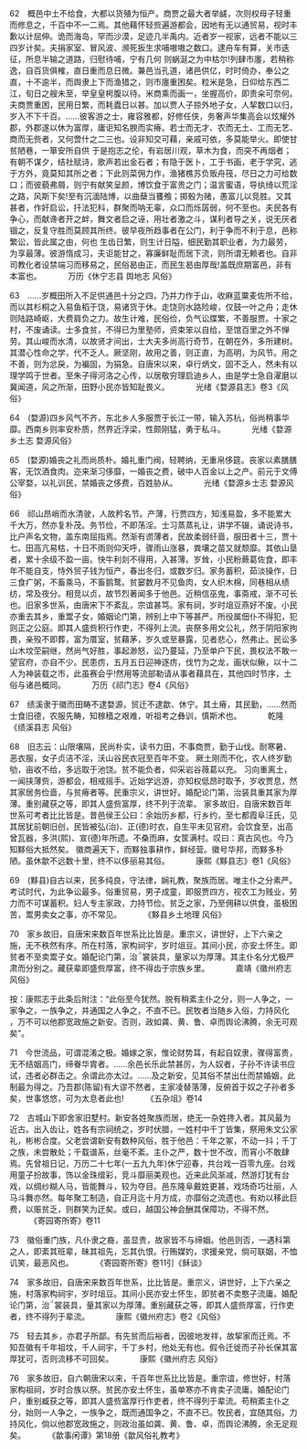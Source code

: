 <!-- { "loadSidebar": true } -->
62　概邑中土不给食，大都以货殖为恒产。商贾之最大者举鹾，次则权母子轻重而修息之，千百中不一二焉。其他藉怀轻赀遍游都会，因地有无以通贸易，视时丰歉以计屈伸。诡而海岛，罕而沙漠，足迹几半禹内。近者岁一视家，远者不能以三四岁计矣。夫捐家室、冒风波、濒死扳生求哺嗷嗷之数口。逮舟车有算，关市迭征，所息半输之道路，归慰待哺，宁有几何 则蜗涎之为中枯尔!列肆市廛，若稍称逸，自百货俱榷，直日重而息日微。兼邑当孔道，诸邑供亿，时时倚办，奉公之直，十不逾半，而舆隶上下而渔猎之，则市廛重困矣。粒米是急，日仰给东西二江，旬日之艘未至，举皇皇枵腹以待。米商乘而画一，坐握高价，即贵籴可奈何。夫商贾重困，民用日繁，而耗蠹日以甚。加以贾人子掠外地子女，人挈数口以归，岁入不下千百。……彼客游之士，雍容雅都，好修任侠，务奢声华集高会以炫耀外郡，外郡遂以休为富厚，庸讵知名腴而实瘠。若士而无才、农而无土、工而无艺、商而无赀者，又何啻什之二三也。设非知交可藉，亲戚可依，多莫能举火。即使甘贫陋巷，一箪安所自供 于是抱志之伦，有岩居川观，草木为食，而突不再烟者；有朝不谋夕，结社赋诗，歌声若出金石者；有隐于医卜，工于书画，老于学究，逃于方外，竟莫知其所之者；下此则菜佣力作，渔猪樵苏负贩舟筏，尽日之力可给数口；而彼藐弗屑，则宁有献笑呈颜，博饮食于富贵之门；温言蜜语，导纨绮以荒淫之路，风斯下矣!至有沉湎陆博，以曲蘖当饔飧；掷骰为赌，愚富儿以竞胜。又其甚者，作奸启讼，扦法犯科，群聚而呐无辜，众口而烁孱弱，何不至也。夫民各有争心，而献谗者开之衅，舞文者启之诬，用壮者激之斗，谋利者导之关，说无厌者锢之，反复守胜而莫顾其所终。彼早夜所趋事者在公门，利于争而不利于息，邑称繁讼，皆此属之由，何也 生齿日繁，则生计日隘，细民勤其职业者，为力最劳，为享最薄。彼游惰成习，夫讵能甘之，寡廉鲜耻而居下流，则所谓无赖者也。自非司教化者设禁端习而移易之，民俗曷由正，而民生曷由厚哉!盖既庶期富邑，非有本富也。
　　　万历《休宁志县 舆地志 风俗》

63　……岁概田所入不足供通邑十分之四，乃并力作于山，收麻蓝粟麦佐所不给，而以其杉桐之入易鱼稻于饶，易诸货于休。走饶则水路险峻，仅鼓一叶之舟；走休则陆路崎岖，大费肩负之力。故生计难，民俗俭，负气讼牒繁，不善服贾。十家之村，不废诵读。士多食贫，不得已为里塾师，资束笨以自给，至馆百里之外不惮劳。其山峻而水清，以故贤才间出，士大夫多尚高行奇节，在朝在外，多所建树。其潜心性命之学，代不乏人。厥坚刚，故用之善，则正直，为高明，为风节。用之不善，则为忿戾，为褊固，为狷急。自唐宋以来，卓行炳文，固不乏人，然未有以理学鸣于世者。至朱子得河洛之心传，以居敬穷理启迪乡人，由是学士急自濯磨以冀闻道，风之所渐，田野小民亦皆知耻畏义。
　　　光绪《婺源县志》卷3《风俗》

64　(婺源)四乡风气不齐，东北乡人多服贾于长江一带，输入苏杭，俗尚稍事华靡。西南乡则率安朴质，然界近浮梁，性颇刚猛，勇于私斗。
　　　光绪《婺源乡土志 婺源风俗》

65　(婺源)婚丧之礼而尚质朴。婚礼重门阀，轻聘纳，无重帛侈筵。丧家以素膳膳客，无饮酒食肉。迩来渐习侈靡，一婚丧之费，破中人百金以上之产。前元于文傅公宰婺，以礼训民，禁婚丧之侈费，百姓胁从。
　　　光绪《婺源乡士志 婺源风俗》

66　祁山昂峭而水清驶，人故矜名节。产薄，行贾四方，知浅易盈，多不能累大千大万，然亦复朴茂。务节俭，不即荡淫。士习蒸蒸礼让，讲学不辍，诵说诗书，比户声名文物，盖东南屈指焉。然渐有谫薄者，民故柔弱纤啬，服田者十三，贾十七。田高亢易枯，十日不雨则仰天呼，骤雨山涨暴，粪壤之苗又就颓靡。其依山垦者，累十余级不盈一亩。快牛利剡不得用，入甚薄。岁耸，小民粉蕨葛佐食，即丰年不能自支，恃外贸子钱为恒产，春出冬归，或数岁归。家务蓄积，茹淡操作，日三食疒粥，不畜乘马，不畜鹅鹜。贫窭数月不见鱼肉，女人织木棉，同巷相从绩纺，常及夜分。相竞以贞，故节烈著闻多于他邑。近稍信巫鬼，事斋戒，渐不可长也。旧家多世系，由唐宋下不紊乱，宗谊甚笃。家有祠，岁时俎豆燕好不废。小民亦重去其乡，重鬻子女，婚姻论门第，辨别上中下等甚严。所役属佃仆不得犯，犯则正之公庭。即其人盛赀积行作吏，不得列上流。丧祭多用文公礼，然于阴阳家拘畏，亲殁不即葬，富为厝室，贫藉茅，岁久或至暴露，见者悲心，然弗止。民讼多山木坟茔嗣继，然尚气好胜，事起渺怒，讼乃蔓延，乃至单户下民，畏权法不敢一望官府，亦自不少。民患疠，五月五日迎神逐疠，伐竹为之龙，画状似鳅，以十二人为神装载之市，此虽赛会乎!然用等流部勒请从事者藉具在，其他四时节序，土俗与诸邑概同。
　　　万历《祁门志》卷4《风俗》

67　绩溪隶于徽而田畴不逮婺源，贸迁不逮歙、休宁。其土瘠，其民勤，……然而士食旧德，农服先畴，知稼穑之艰难，听祖考之彝训，慎斯术也。
　　　乾隆《绩溪县志 风俗》

68　旧志云：山限壤隔，民尚朴实，读书力田，不事商贾，勤于山伐。耐寒暑、恶衣服，女子贞洁不淫，沃山谷民衣冠至百年不变。
厥土刚而不化，农人终岁勤劬，亩收不给，多远取于池饶。贫不能负者，仰采岩谷薇葛以充。
习向重离土，一闻挟薄赀，游都会，相戒摇手。近始学远游，亦知权低昂时取予，岁收贾息，然其家居务俭啬，与贫瘠者等。民重宗义，讲世好。婚配论门第，治装具重其家为厚薄。重别藏获之等，即其人盛赀富厚，终不列于流辈。
家多故旧，自唐宋数百年世系可考者比比皆是。昔邑侯王公曰：余始历乡都，行乡约，至七都霞阜汪氏，见其居犹前朝旧创，民皆被弘(治)、正(德)时衣，自生平未见官府。会饮食至，出高曾瓦器，多洪(熙)、宣(德)年所遗。不桑而麻，女筐满村。叹曰：真古风也。今乃知黟俗大抵然矣。
徽商遍天下，而黟独事耕作，鲜经营。徽号华邦，而黟多朴陋。虽休歙不远数十里，终不以侈丽易其俗。
　　　康熙《黟县志》卷1《风俗》

69　(黟县)自古以来，民多纯良，守法律，娴礼教，聚族而居。唯主仆之分素严。考试时代，为此争讼最多。俗重贸易，男子成童，即服贾四方，视农工为贱业，劳力而不可谋蓄积。妇人专主家政，力持节俭。贫乏之家，乃至佣耕以供食，虽极困苦，鬻男卖女之事，亦不常见。
　　　《黟县乡土地理 风俗》

70　家乡故旧，自唐宋来数百年世系比比皆是。重宗义，讲世好，上下六亲之施，无不秩然有序。所在村落，家构祠宇，岁时俎豆。其间小民，亦安土怀生。即贫者不至卖鬻子女。婚配论门第，治裳装具，量家以为厚薄。其主仆名分尤极严肃而分别之。藏获辈即盛赀厚富，终不得齿于宗族乡里。
　　　嘉靖《徽州府志 风俗》

按：康熙志于此条后附注：“此俗至今犹然。脱有稍紊主仆之分，则一人争之，一家争之，一族争之，并通国之人争之，不直不已。民牧者当随乡入俗，力持风化 ，万不可以他郡宽政施之新安。否则，政如龚、黄、鲁、卓而舆论沸腾，余无可观矣”。

71　今世流品，可谓混淆之极。婚嫁之家，惟论财势耳，有起自奴隶，骤得富贵，无不结姻高门，缔眷华胄者。……余邑长乐此禁甚厉，为人奴者，子孙不许读书应试，违者必群击之。余谓此亦太过。……及之新安，见其俗不禁出仕而禁婚姻，此制最为得之。乃吾郡(陈留)有大谬不然者，主家凌替落薄，反俯首于奴之子孙者多矣，世事悠悠，可为太息者此也!
　　　《五杂俎》卷14

72　古城山下即舍家旧墅村。新安各姓聚族而居，绝无一杂姓搀入者。其风最为近古。出入齿让，姓各有宗祠统之，岁时伏腊，一姓村中千丁皆集，祭用朱文公家礼，彬彬合度。父老尝谓新安有数种风俗，胜于他邑：千年之冢，不动一抖；千丁之族，未尝散处；千载谱系，丝毫不紊。主仆之严，数十世不改，而宵小不敢肆焉。先曾祖日记，万历二十七年(一五九九年)休宁迎春，共台戏一百零九座。台戏用童子扮故事，饰以金珠缯彩，竞斗靡丽美观也。近来此风渐减，然游灯犹有台戏，以绸纱糊人马，皆能舞斗，较为夺目。邑东隆阜戴姓更甚，戏场奇巧壮丽，人马斗舞亦然。每年聚工制造，自正月迄十月方成，亦靡俗之流遗也。有劝以移此巨费，以赈贫乏，则群笑为迂矣。或曰，越国公神会酬其保障功，不得不然。
　　　《寄园寄所寄》卷11

73　徽俗重门族，凡仆隶之裔，虽显贵，故家皆不与缔姻。他邑则否，一遇科第之人，即紊其班辈，昧其祖先，忘其仇恨。行贿媒妁，求援亲党，倘可联姻，不恤讥笑，最恶风也。
　　　《寄园寄所寄》卷11引《稣谈》

74　家多故旧，自唐宋来数百年世系，比比皆是。重宗义，讲世好，上下六亲之施，村落家构祠宇，岁时俎豆。其间小民亦安土怀生，即贫者不卖憨子流庸。婚配论门第，治裳装具，量其家以为厚薄。重别藏获之等，即其人盛赀厚富，行作吏者，终不得列于辈流。
　　　康熙《徽州府志》卷2《风俗》

75　轻去其乡，亦君子所鄙。有先贫而后裕者，因彼地发祥，故挈家而迁焉。不知吾徽有千年祖坟，千人祠宇，千丁乡村，他处无有也。假令迁徙而子孙长保其富厚犹可，否则流移不可回矣。
　　　康熙《徽州府志 风俗》

76　家多故旧，自六朝唐宋以来，千百年世系比比皆是。重宗谊，修世好，村落家构祖祠，岁时合族以祭。贫民亦安土怀生，虽单寒亦不肯卖子流庸。婚配论门户，重别臧获之等，即其人盛赀富厚行作吏者，终不得列于辈流。苟稍紊主仆之分，始则一人争之，一族争之，既而通国争之，不直不已。牧民者，宜随其俗。力持风化，倘以他郡宽政施之，则政治虽如龚、黄、鲁、卓，而舆论沸腾，余无足观矣。
　　　《歙事闲谭》第18册《歙风俗礼教考》

